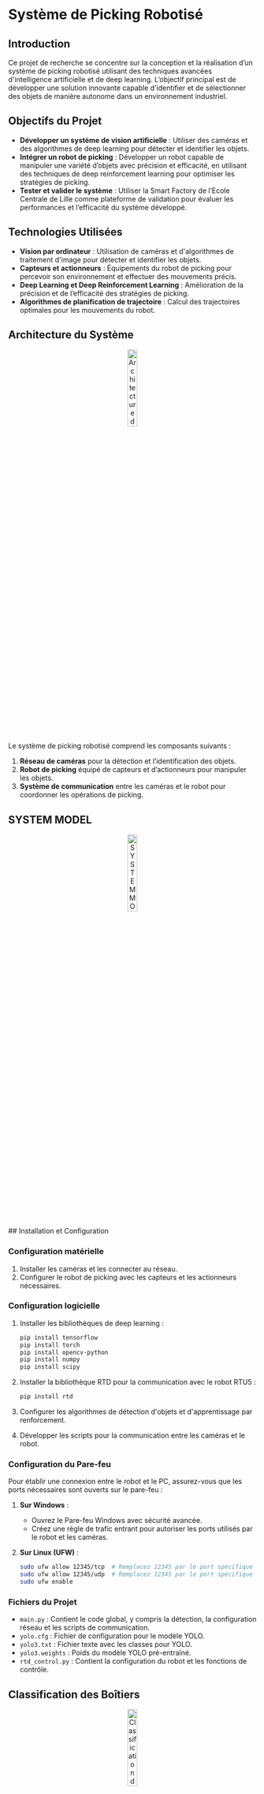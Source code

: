 # Système de Picking Robotisé

## Introduction

Ce projet de recherche se concentre sur la conception et la réalisation d’un système de picking robotisé utilisant des techniques avancées d'intelligence artificielle et de deep learning. L’objectif principal est de développer une solution innovante capable d'identifier et de sélectionner des objets de manière autonome dans un environnement industriel.

## Objectifs du Projet

- **Développer un système de vision artificielle** : Utiliser des caméras et des algorithmes de deep learning pour détecter et identifier les objets.
- **Intégrer un robot de picking** : Développer un robot capable de manipuler une variété d’objets avec précision et efficacité, en utilisant des techniques de deep reinforcement learning pour optimiser les stratégies de picking.
- **Tester et valider le système** : Utiliser la Smart Factory de l’Ecole Centrale de Lille comme plateforme de validation pour évaluer les performances et l’efficacité du système développé.

## Technologies Utilisées

- **Vision par ordinateur** : Utilisation de caméras et d'algorithmes de traitement d'image pour détecter et identifier les objets.
- **Capteurs et actionneurs** : Équipements du robot de picking pour percevoir son environnement et effectuer des mouvements précis.
- **Deep Learning et Deep Reinforcement Learning** : Amélioration de la précision et de l’efficacité des stratégies de picking.
- **Algorithmes de planification de trajectoire** : Calcul des trajectoires optimales pour les mouvements du robot.

## Architecture du Système
<p align="center">
<img src="https://github.com/ZAKARIA-rgb-spaec/picking-robotis-/assets/126424638/498f4342-6468-420d-add2-b68cf722bdf4" alt="Architecture du Système" style="width:20%;"/>
</p>
Le système de picking robotisé comprend les composants suivants :

1. **Réseau de caméras** pour la détection et l’identification des objets.
2. **Robot de picking** équipé de capteurs et d’actionneurs pour manipuler les objets.
3. **Système de communication** entre les caméras et le robot pour coordonner les opérations de picking.

## SYSTEM MODEL
<p align="center">
<img src="https://github.com/ZAKARIA-rgb-spaec/picking-robotis-/assets/126424638/0e404db3-ac1a-412a-ae2b-d6c89557e3dc" alt="SYSTEM MODEL" style="width:20%;"/>
</p>
## Installation et Configuration

### Configuration matérielle

1. Installer les caméras et les connecter au réseau.
2. Configurer le robot de picking avec les capteurs et les actionneurs nécessaires.

### Configuration logicielle

1. Installer les bibliothèques de deep learning :

    ```bash
    pip install tensorflow
    pip install torch
    pip install opencv-python
    pip install numpy
    pip install scipy
    ```

2. Installer la bibliothèque RTD pour la communication avec le robot RTU5 :

    ```bash
    pip install rtd
    ```

3. Configurer les algorithmes de détection d'objets et d'apprentissage par renforcement.
4. Développer les scripts pour la communication entre les caméras et le robot.

### Configuration du Pare-feu

Pour établir une connexion entre le robot et le PC, assurez-vous que les ports nécessaires sont ouverts sur le pare-feu :

1. **Sur Windows** :
    - Ouvrez le Pare-feu Windows avec sécurité avancée.
    - Créez une règle de trafic entrant pour autoriser les ports utilisés par le robot et les caméras.

2. **Sur Linux (UFW)** :
    ```bash
    sudo ufw allow 12345/tcp  # Remplacez 12345 par le port spécifique utilisé
    sudo ufw allow 12345/udp  # Remplacez 12345 par le port spécifique utilisé
    sudo ufw enable
    ```

### Fichiers du Projet

- `main.py` : Contient le code global, y compris la détection, la configuration réseau et les scripts de communication.
- `yolo.cfg` : Fichier de configuration pour le modèle YOLO.
- `yolo3.txt` : Fichier texte avec les classes pour YOLO.
- `yolo3.weights` : Poids du modèle YOLO pré-entraîné.
- `rtd_control.py` : Contient la configuration du robot et les fonctions de contrôle.

## Classification des Boîtiers
<p align="center">
<img src="https://github.com/ZAKARIA-rgb-spaec/picking-robotis-/assets/126424638/8dfb6e06-bf74-4db9-b103-788bc7e29c82" alt="Classification des Boîtiers" style="width:20%;"/>
</p>
Un modèle de machine learning a été entraîné pour différencier les boîtiers avec boutons des boîtiers sans boutons, en utilisant des caractéristiques visuelles telles que la couleur et la forme.
## Vérification de la Connectivité
Pour vérifier la connectivité avec le robot, utilisez la commande suivante :
```bash
ping adresse_robot
``` 

Remplacez adresse_robot par l'adresse IP du robot.

## Tests et Validation

Le système sera testé et validé dans la Smart Factory de l’Ecole Centrale de Lille. Les tests comprendront :

- **Détection et identification d’objets** : Validation de la précision des algorithmes de vision par ordinateur.
 <p align="center">
     

    <img src="https://github.com/ZAKARIA-rgb-spaec/picking-robotis-/assets/126424638/f8e8e932-b103-4271-8ad5-d664f3509811" alt="Détection et identification d’objets" style="width:15%;"/>
 </p>
- **Stratégies de picking** : Optimisation des stratégies de picking à l'aide du deep reinforcement learning.
- **Performance globale** : Évaluation de l’efficacité et de la fiabilité du système dans un environnement industriel réel.

    <img src="https://github.com/ZAKARIA-rgb-spaec/picking-robotis-/assets/126424638/a6c44958-80b1-4c35-ab56-ffdcf9d3b1a7" alt="Performance globale" style="width:15%;"/>
    <img src="https://github.com/ZAKARIA-rgb-spaec/picking-robotis-/assets/126424638/052675e3-8b9e-4e15-9067-254a7e91bcdf" alt="Validation du système" style="width:15%;"/>

## Résultats Attendus

- Amélioration significative de l’efficacité des processus de picking robotisé.
- Réduction des erreurs d’identification et de sélection des objets.
- Démonstration de la faisabilité et des avantages de l’application des techniques de deep learning dans le contexte industriel.

## Auteurs

- **Zakaria Midine**
- **Zakaria Limi**
- **Lamyae Najih**
- **Superviseur : Dr. A. Rahmani**

## Références

Pour plus de détails, veuillez consulter le rapport complet : [Rapport_ECL_Zakaria_Midine.pdf](https://online.publuu.com/571615/1283441)
